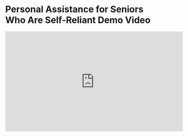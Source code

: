 # Personal Assistance for Seniors Who Are Self-Reliant Demo Video

<html>
<iframe width="560" height="315" src="https://www.youtube.com/embed/Yep84I5BweI" title="YouTube video player" frameborder="0" allow="accelerometer; autoplay; clipboard-write; encrypted-media; gyroscope; picture-in-picture" allowfullscreen></iframe>
</html>

